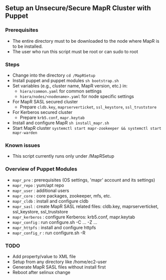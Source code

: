 ## Setup an Unsecure/Secure MapR Cluster with Puppet

### Prerequisites

- The entire directory must to be downloaded to the node where MapR is to be installed. 
- The user who run this script must be root or can sudo to root

### Steps

- Change into the directory
  `cd /MapRSetup`
- Install puppet and puppet modules
  `sh bootstrap.sh`
- Set variables (e.g., cluster name, MapR version, etc.) in:
	- `hiera/common.yaml` for common settings
	- `hiera/nodes/<nodename>.yaml` for node specific settings
- For MapR SASL secured cluster
  - Prepare `cldb.key`, `maprserverticket`, `ssl_keystore`, `ssl_truststore`
- For Kerberos secured cluster
  - Prepare `krb5.conf`, `mapr.keytab`
- Install and configure MapR
  `sh install_mapr.sh`
- Start MapR cluster
  `systemctl start mapr-zookeeper && systemctl start mapr-warden`

### Known issues
- This script currently runs only under /MapRSetup

### Overview of Puppet Modules
- `mapr_pre`      : prerequisites (OS settings, 'mapr' account and its settings)
- `mapr_repo`     : yum/apt repo
- `mapr_user`     : additional users
- `mapr_core`     : core packages, zookeeper, mfs, etc.
- `mapr_cldb`     : install and configure cldb
- `mapr_sasl`     : create MapR SASL related files: cldb.key, maprserverticket, ssl_keystore, ssl_truststore
- `mapr_kerberos` : configure Kerberos: krb5.conf, mapr.keytab 
- `mapr_config`   : run configure.sh -C ... -Z ...
- `mapr_httpfs`   : install and configure httpfs
- `mapr_config_r` : run configure.sh -R

### TODO
- Add property/value to XML file
- Setup from any directory like /home/ec2-user
- Generate MapR SASL files without install first
- Reboot after selinux change

